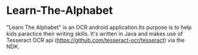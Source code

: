 # Learn-The-Alphabet

"Learn The Alphabet" is an OCR android application.Its purpose is to help kids paractice their writing skills.
It's written in Java and makes use of Tesseract OCR api (https://github.com/tesseract-ocr/tesseract) via the NDK.
